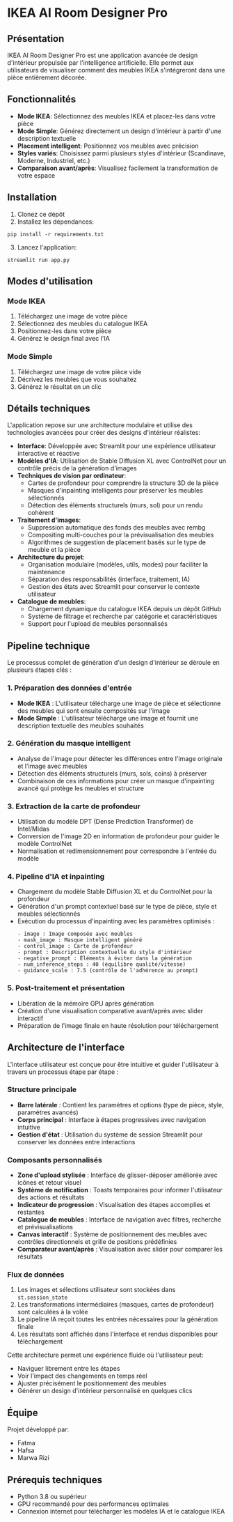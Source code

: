 # IKEA AI Room Designer Pro

## Présentation

IKEA AI Room Designer Pro est une application avancée de design d'intérieur propulsée par l'intelligence artificielle. Elle permet aux utilisateurs de visualiser comment des meubles IKEA s'intégreront dans une pièce entièrement décorée.

## Fonctionnalités

- **Mode IKEA**: Sélectionnez des meubles IKEA et placez-les dans votre pièce
- **Mode Simple**: Générez directement un design d'intérieur à partir d'une description textuelle
- **Placement intelligent**: Positionnez vos meubles avec précision
- **Styles variés**: Choisissez parmi plusieurs styles d'intérieur (Scandinave, Moderne, Industriel, etc.)
- **Comparaison avant/après**: Visualisez facilement la transformation de votre espace

## Installation

1. Clonez ce dépôt
2. Installez les dépendances:
```
pip install -r requirements.txt
```
3. Lancez l'application:
```
streamlit run app.py
```

## Modes d'utilisation

### Mode IKEA
1. Téléchargez une image de votre pièce
2. Sélectionnez des meubles du catalogue IKEA
3. Positionnez-les dans votre pièce
4. Générez le design final avec l'IA

### Mode Simple
1. Téléchargez une image de votre pièce vide
2. Décrivez les meubles que vous souhaitez
3. Générez le résultat en un clic

## Détails techniques

L'application repose sur une architecture modulaire et utilise des technologies avancées pour créer des designs d'intérieur réalistes:

- **Interface**: Développée avec Streamlit pour une expérience utilisateur interactive et réactive
- **Modèles d'IA**: Utilisation de Stable Diffusion XL avec ControlNet pour un contrôle précis de la génération d'images
- **Techniques de vision par ordinateur**:
  - Cartes de profondeur pour comprendre la structure 3D de la pièce
  - Masques d'inpainting intelligents pour préserver les meubles sélectionnés
  - Détection des éléments structurels (murs, sol) pour un rendu cohérent
- **Traitement d'images**:
  - Suppression automatique des fonds des meubles avec rembg
  - Compositing multi-couches pour la prévisualisation des meubles
  - Algorithmes de suggestion de placement basés sur le type de meuble et la pièce
- **Architecture du projet**:
  - Organisation modulaire (modèles, utils, modes) pour faciliter la maintenance
  - Séparation des responsabilités (interface, traitement, IA)
  - Gestion des états avec Streamlit pour conserver le contexte utilisateur
- **Catalogue de meubles**:
  - Chargement dynamique du catalogue IKEA depuis un dépôt GitHub
  - Système de filtrage et recherche par catégorie et caractéristiques
  - Support pour l'upload de meubles personnalisés

## Pipeline technique

Le processus complet de génération d'un design d'intérieur se déroule en plusieurs étapes clés :

### 1. Préparation des données d'entrée
- **Mode IKEA** : L'utilisateur télécharge une image de pièce et sélectionne des meubles qui sont ensuite composités sur l'image
- **Mode Simple** : L'utilisateur télécharge une image et fournit une description textuelle des meubles souhaités

### 2. Génération du masque intelligent
- Analyse de l'image pour détecter les différences entre l'image originale et l'image avec meubles
- Détection des éléments structurels (murs, sols, coins) à préserver
- Combinaison de ces informations pour créer un masque d'inpainting avancé qui protège les meubles et structure

### 3. Extraction de la carte de profondeur
- Utilisation du modèle DPT (Dense Prediction Transformer) de Intel/Midas
- Conversion de l'image 2D en information de profondeur pour guider le modèle ControlNet
- Normalisation et redimensionnement pour correspondre à l'entrée du modèle

### 4. Pipeline d'IA et inpainting
- Chargement du modèle Stable Diffusion XL et du ControlNet pour la profondeur
- Génération d'un prompt contextuel basé sur le type de pièce, style et meubles sélectionnés
- Exécution du processus d'inpainting avec les paramètres optimisés :
  ```
  - image : Image composée avec meubles
  - mask_image : Masque intelligent généré
  - control_image : Carte de profondeur
  - prompt : Description contextuelle du style d'intérieur
  - negative_prompt : Éléments à éviter dans la génération
  - num_inference_steps : 40 (équilibre qualité/vitesse)
  - guidance_scale : 7.5 (contrôle de l'adhérence au prompt)
  ```

### 5. Post-traitement et présentation
- Libération de la mémoire GPU après génération
- Création d'une visualisation comparative avant/après avec slider interactif
- Préparation de l'image finale en haute résolution pour téléchargement

## Architecture de l'interface

L'interface utilisateur est conçue pour être intuitive et guider l'utilisateur à travers un processus étape par étape :

### Structure principale
- **Barre latérale** : Contient les paramètres et options (type de pièce, style, paramètres avancés)
- **Corps principal** : Interface à étapes progressives avec navigation intuitive
- **Gestion d'état** : Utilisation du système de session Streamlit pour conserver les données entre interactions

### Composants personnalisés
- **Zone d'upload stylisée** : Interface de glisser-déposer améliorée avec icônes et retour visuel
- **Système de notification** : Toasts temporaires pour informer l'utilisateur des actions et résultats
- **Indicateur de progression** : Visualisation des étapes accomplies et restantes
- **Catalogue de meubles** : Interface de navigation avec filtres, recherche et prévisualisations
- **Canvas interactif** : Système de positionnement des meubles avec contrôles directionnels et grille de positions prédéfinies
- **Comparateur avant/après** : Visualisation avec slider pour comparer les résultats

### Flux de données
1. Les images et sélections utilisateur sont stockées dans `st.session_state`
2. Les transformations intermédiaires (masques, cartes de profondeur) sont calculées à la volée
3. Le pipeline IA reçoit toutes les entrées nécessaires pour la génération finale
4. Les résultats sont affichés dans l'interface et rendus disponibles pour téléchargement

Cette architecture permet une expérience fluide où l'utilisateur peut:
- Naviguer librement entre les étapes
- Voir l'impact des changements en temps réel
- Ajuster précisément le positionnement des meubles
- Générer un design d'intérieur personnalisé en quelques clics

## Équipe

Projet développé par:
- Fatma
- Hafsa
- Marwa Rizi

## Prérequis techniques

- Python 3.8 ou supérieur
- GPU recommandé pour des performances optimales
- Connexion internet pour télécharger les modèles IA et le catalogue IKEA
